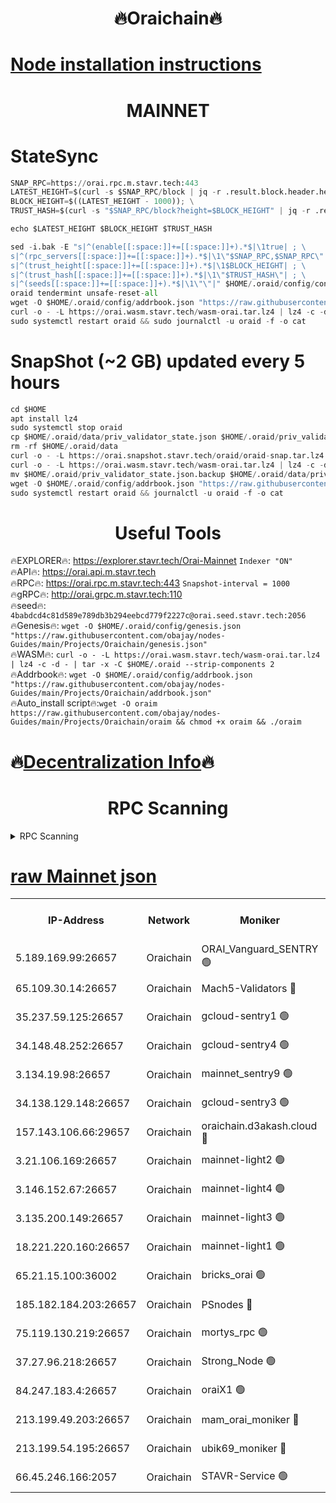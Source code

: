 <h1 align="center"> 🔥Oraichain🔥</h1>

[Node installation instructions](https://github.com/obajay/nodes-Guides/tree/main/Projects/Oraichain)
=
<h1 align="center"> MAINNET</h1>

# StateSync
```python
SNAP_RPC=https://orai.rpc.m.stavr.tech:443
LATEST_HEIGHT=$(curl -s $SNAP_RPC/block | jq -r .result.block.header.height); \
BLOCK_HEIGHT=$((LATEST_HEIGHT - 1000)); \
TRUST_HASH=$(curl -s "$SNAP_RPC/block?height=$BLOCK_HEIGHT" | jq -r .result.block_id.hash)

echo $LATEST_HEIGHT $BLOCK_HEIGHT $TRUST_HASH

sed -i.bak -E "s|^(enable[[:space:]]+=[[:space:]]+).*$|\1true| ; \
s|^(rpc_servers[[:space:]]+=[[:space:]]+).*$|\1\"$SNAP_RPC,$SNAP_RPC\"| ; \
s|^(trust_height[[:space:]]+=[[:space:]]+).*$|\1$BLOCK_HEIGHT| ; \
s|^(trust_hash[[:space:]]+=[[:space:]]+).*$|\1\"$TRUST_HASH\"| ; \
s|^(seeds[[:space:]]+=[[:space:]]+).*$|\1\"\"|" $HOME/.oraid/config/config.toml
oraid tendermint unsafe-reset-all
wget -O $HOME/.oraid/config/addrbook.json "https://raw.githubusercontent.com/obajay/nodes-Guides/main/Projects/Oraichain/addrbook.json"
curl -o - -L https://orai.wasm.stavr.tech/wasm-orai.tar.lz4 | lz4 -c -d - | tar -x -C $HOME/.oraid --strip-components 2
sudo systemctl restart oraid && sudo journalctl -u oraid -f -o cat
```
# SnapShot (~2 GB) updated every 5 hours
```python
cd $HOME
apt install lz4
sudo systemctl stop oraid
cp $HOME/.oraid/data/priv_validator_state.json $HOME/.oraid/priv_validator_state.json.backup
rm -rf $HOME/.oraid/data
curl -o - -L https://orai.snapshot.stavr.tech/oraid/oraid-snap.tar.lz4 | lz4 -c -d - | tar -x -C $HOME/.oraid --strip-components 2
curl -o - -L https://orai.wasm.stavr.tech/wasm-orai.tar.lz4 | lz4 -c -d - | tar -x -C $HOME/.oraid --strip-components 2
mv $HOME/.oraid/priv_validator_state.json.backup $HOME/.oraid/data/priv_validator_state.json
wget -O $HOME/.oraid/config/addrbook.json "https://raw.githubusercontent.com/obajay/nodes-Guides/main/Projects/Oraichain/addrbook.json"
sudo systemctl restart oraid && journalctl -u oraid -f -o cat
```

 <h1 align="center"> Useful Tools</h1>

🔥EXPLORER🔥:     https://explorer.stavr.tech/Orai-Mainnet        `Indexer "ON"` \
🔥API🔥:          https://orai.api.m.stavr.tech \
🔥RPC🔥:          https://orai.rpc.m.stavr.tech:443              `Snapshot-interval = 1000` \
🔥gRPC🔥:         http://orai.grpc.m.stavr.tech:110 \
🔥seed🔥:      `4babdcd4c81d589e789db3b294eebcd779f2227c@orai.seed.stavr.tech:2056` \
🔥Genesis🔥:   `wget -O $HOME/.oraid/config/genesis.json "https://raw.githubusercontent.com/obajay/nodes-Guides/main/Projects/Oraichain/genesis.json"` \
🔥WASM🔥:      `curl -o - -L https://orai.wasm.stavr.tech/wasm-orai.tar.lz4 | lz4 -c -d - | tar -x -C $HOME/.oraid --strip-components 2` \
🔥Addrbook🔥:  `wget -O $HOME/.oraid/config/addrbook.json "https://raw.githubusercontent.com/obajay/nodes-Guides/main/Projects/Oraichain/addrbook.json"` \
🔥Auto_install script🔥:`wget -O oraim https://raw.githubusercontent.com/obajay/nodes-Guides/main/Projects/Oraichain/oraim && chmod +x oraim && ./oraim`

🔥[Decentralization Info](https://github.com/obajay/StateSync-snapshots/tree/main/Projects/Oraichain/Decentralization)🔥
=
<h1 align="center"> RPC Scanning</h1>

<details>
<summary>RPC Scanning</summary>

<h2 align="center"> We scan nodes in real time every 4 hours. And we provide the final result of RPC endpoints.
We cannot influence the operation of these nodes in any way. </h2>


```python
If Voting Power is higher than 0 --> then the Node is a validator of the network and may be subject to attack and be a potential threat to the chain.
```
```python
We marked such validators with a red symbol
```

</details>

[raw Mainnet json](https://rpc-check.oraim.stavr.tech/oraim/rpc-oraim-result.json)
=


<table><tr><th>IP-Address</th><th>Network</th><th>Moniker</th><th>Latest Block Height</th><th>Earliest Block Height</th><th>Catching Up</th><th>Tx Index</th><th>Voting Power</th><th>Scan Time</th></tr><tr><td>5.189.169.99:26657</td><td>Oraichain</td><td>ORAI_Vanguard_SENTRY 🟢</td><td>16429143</td><td>0</td><td>False</td><td>on</td><td>0</td><td>2024-03-18T00:28:03.962045226UTC</td></tr><tr><td>65.109.30.14:26657</td><td>Oraichain</td><td>Mach5-Validators 🔴</td><td>16429187</td><td>0</td><td>False</td><td>off</td><td>212</td><td>2024-03-18T00:29:00.991185418UTC</td></tr><tr><td>35.237.59.125:26657</td><td>Oraichain</td><td>gcloud-sentry1 🟢</td><td>16429139</td><td>1</td><td>False</td><td>on</td><td>0</td><td>2024-03-18T00:27:59.359749407UTC</td></tr><tr><td>34.148.48.252:26657</td><td>Oraichain</td><td>gcloud-sentry4 🟢</td><td>16429148</td><td>1</td><td>False</td><td>on</td><td>0</td><td>2024-03-18T00:28:09.472521159UTC</td></tr><tr><td>3.134.19.98:26657</td><td>Oraichain</td><td>mainnet_sentry9 🟢</td><td>16429162</td><td>1</td><td>False</td><td>on</td><td>0</td><td>2024-03-18T00:28:29.970815109UTC</td></tr><tr><td>34.138.129.148:26657</td><td>Oraichain</td><td>gcloud-sentry3 🟢</td><td>16429174</td><td>1</td><td>False</td><td>on</td><td>0</td><td>2024-03-18T00:28:46.880143624UTC</td></tr><tr><td>157.143.106.66:29657</td><td>Oraichain</td><td>oraichain.d3akash.cloud 🔴</td><td>16429152</td><td>15047495</td><td>False</td><td>on</td><td>187</td><td>2024-03-18T00:28:13.967533412UTC</td></tr><tr><td>3.21.106.169:26657</td><td>Oraichain</td><td>mainnet-light2 🟢</td><td>16429160</td><td>15275144</td><td>False</td><td>on</td><td>0</td><td>2024-03-18T00:28:22.801224969UTC</td></tr><tr><td>3.146.152.67:26657</td><td>Oraichain</td><td>mainnet-light4 🟢</td><td>16429165</td><td>15275144</td><td>False</td><td>on</td><td>0</td><td>2024-03-18T00:28:32.653745710UTC</td></tr><tr><td>3.135.200.149:26657</td><td>Oraichain</td><td>mainnet-light3 🟢</td><td>16429169</td><td>15275144</td><td>False</td><td>on</td><td>0</td><td>2024-03-18T00:28:37.435663180UTC</td></tr><tr><td>18.221.220.160:26657</td><td>Oraichain</td><td>mainnet-light1 🟢</td><td>16429174</td><td>15643601</td><td>False</td><td>on</td><td>0</td><td>2024-03-18T00:28:42.128527874UTC</td></tr><tr><td>65.21.15.100:36002</td><td>Oraichain</td><td>bricks_orai 🟢</td><td>16429189</td><td>15848470</td><td>False</td><td>on</td><td>0</td><td>2024-03-18T00:29:07.423546561UTC</td></tr><tr><td>185.182.184.203:26657</td><td>Oraichain</td><td>PSnodes 🔴</td><td>16429145</td><td>15946937</td><td>False</td><td>off</td><td>29</td><td>2024-03-18T00:28:06.332648447UTC</td></tr><tr><td>75.119.130.219:26657</td><td>Oraichain</td><td>mortys_rpc 🟢</td><td>16429183</td><td>15960001</td><td>False</td><td>on</td><td>0</td><td>2024-03-18T00:28:56.244413096UTC</td></tr><tr><td>37.27.96.218:26657</td><td>Oraichain</td><td>Strong_Node 🟢</td><td>16429192</td><td>16086201</td><td>False</td><td>on</td><td>0</td><td>2024-03-18T00:29:11.896184267UTC</td></tr><tr><td>84.247.183.4:26657</td><td>Oraichain</td><td>oraiX1 🟢</td><td>16429190</td><td>16177601</td><td>False</td><td>on</td><td>0</td><td>2024-03-18T00:29:12.256045251UTC</td></tr><tr><td>213.199.49.203:26657</td><td>Oraichain</td><td>mam_orai_moniker 🔴</td><td>16429161</td><td>16268001</td><td>False</td><td>on</td><td>8</td><td>2024-03-18T00:28:23.144900161UTC</td></tr><tr><td>213.199.54.195:26657</td><td>Oraichain</td><td>ubik69_moniker 🔴</td><td>16429146</td><td>16400001</td><td>False</td><td>on</td><td>1834</td><td>2024-03-18T00:28:06.795723465UTC</td></tr><tr><td>66.45.246.166:2057</td><td>Oraichain</td><td>STAVR-Service 🟢</td><td>16429176</td><td>16417001</td><td>False</td><td>on</td><td>0</td><td>2024-03-18T00:28:53.785701882UTC</td></tr></table>

